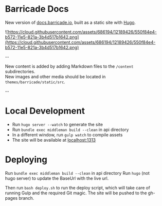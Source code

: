 # Barricade Docs

New version of [docs.barricade.io](https://docs.barricade.io), built as a static site with [Hugo](http://gohugo.io/).

![https://cloud.githubusercontent.com/assets/686194/12189426/550f84e4-b572-11e5-821a-3b4d517b1642.png](https://cloud.githubusercontent.com/assets/686194/12189426/550f84e4-b572-11e5-821a-3b4d517b1642.png)

--  

New content is added by adding Markdown files to the `/content` subdirectories.  
New images and other media should be located in `themes/barricade/static/src`.

--  

# Local Development

* Run `hugo server --watch` to generate the site
* Run `bundle exec middleman build --clean` in api directory
* In a different window, run `gulp watch` to compile assets
* The site will be available at [localhost:1313](http://localhost:1313/)

# Deploying

Run `bundle exec middleman build --clean` in api directory
Run `hugo` (not hugo server) to update the BaseUrl with the live url.

Then run `bash deploy.sh` to run the deploy script, which will take care of running Gulp and the required Git magic. The site will be pushed to the gh-pages branch.
